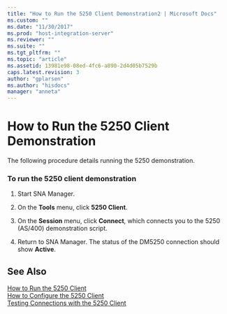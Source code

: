 ```yaml
---
title: "How to Run the 5250 Client Demonstration2 | Microsoft Docs"
ms.custom: ""
ms.date: "11/30/2017"
ms.prod: "host-integration-server"
ms.reviewer: ""
ms.suite: ""
ms.tgt_pltfrm: ""
ms.topic: "article"
ms.assetid: 13981e98-08ed-4fc6-a890-2d4d05b7529b
caps.latest.revision: 3
author: "gplarsen"
ms.author: "hisdocs"
manager: "anneta"
---
```

# How to Run the 5250 Client Demonstration
The following procedure details running the 5250 demonstration.  
  
### To run the 5250 client demonstration  
  
1.  Start SNA Manager.  
  
2.  On the **Tools** menu, click **5250 Client**.  
  
3.  On the **Session** menu, click **Connect**, which connects you to the 5250 (AS/400) demonstration script.  
  
4.  Return to SNA Manager. The status of the DM5250 connection should show **Active**.  
  
## See Also  
 [How to Run the 5250 Client](../core/how-to-run-the-5250-client2.md)   
 [How to Configure the 5250 Client](../core/how-to-configure-the-5250-client1.md)   
 [Testing Connections with the 5250 Client](../core/testing-connections-with-the-5250-client2.md)